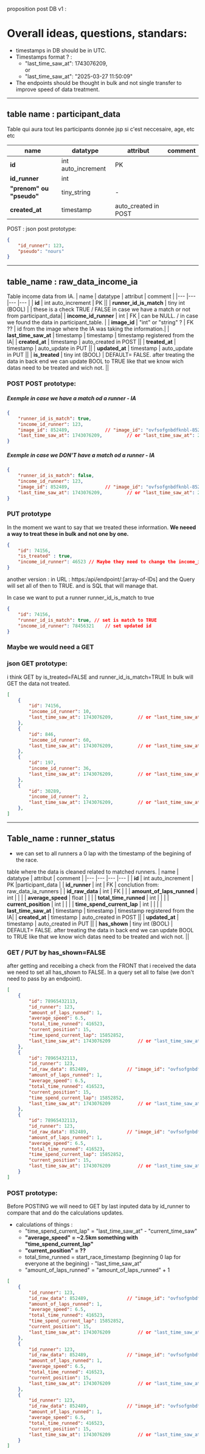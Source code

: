 proposition post DB v1 : 

# Overall ideas, questions, standars: 
- timestamps in DB should be in UTC.
- Timestamps format ?  :
	- "last_time_saw_at": 1743076209,		
	 or
	- "last_time_saw_at": "2025-03-27 11:50:09"	
- The endpoints should be thought in bulk and not single transfer to improve speed of data treatment.

---
## table name : participant_data
Table qui aura tout les participants donnée jsp si c'est neccesaire, age, etc etc


|  name 					|   datatype			|   attribut			|   comment			|
|---						|---            		|---					|---				|
|   **id**						|   int auto_increment	| PK  					||
|   **id_runner**				|   int					| 	 					||
|   **"prenom" ou "pseudo"**	|   tiny_string			|   -					||
|   **created_at**				|   timestamp			|  auto_created in POST	||


POST : json post prototype: 
```json
{
	"id_runner": 123,
	"pseudo": "nours"
}
```

---


## table_name : raw_data_income_ia
Table income data from IA.
|  name 					|   datatype			|   attribut			|   comment			|
|---						|---            		|---					|---				|
|   **id**						|   int auto_increment	| PK  					||
|   **runner_id_is_match**		|   tiny int (BOOL)		|   					| these is a check TRUE / FALSE in case we have a match or not from participant_data|
|   **income_id_runner**		|   int					| FK					| can be NULL. / in case we found the data in participant_table. |
| 	**image_id**				|   "int"	or "string" ?						|  FK ??				| id from the image where the IA was taking the information.|
| 	**last_time_saw_at**		|   timestamp			|  timestamp			| timestamp registered from the IA|
| 	**created_at**				|   timestamp			|  auto_created in POST	||
| 	**treated_at**				|   timestamp			|  auto_update in PUT	||
| 	**updated_at**				|   timestamp			|  auto_update in PUT	||
| 	**is_treated**				|   tiny int (BOOL)		|  DEFAULT= FALSE. after treating the data in back end we can update BOOL to TRUE like that we know wich datas need to be treated and wich not. ||





### POST POST prototype: 
##### Exemple in case we have a match od a runner - IA
```json
{
	"runner_id_is_match": true,
	"income_id_runner": 123,
	"image_id": 852489,				// "image_id": "ovfsofgnbdfknbl-852489", ?
	"last_time_saw_at": 1743076209,			// or "last_time_saw_at": 2025-03-27 11:50:09
}
```
##### Exemple in case we DON'T have a match od a runner - IA
```json
{
	"runner_id_is_match": false,
	"income_id_runner": 123,
	"image_id": 852489,				// "image_id": "ovfsofgnbdfknbl-852489", ?
	"last_time_saw_at": 1743076209,			// or "last_time_saw_at": 2025-03-27 11:50:09
}
```

### PUT prototype
In the moment we want to say that we treated these information.
**We neeed a way to treat these in bulk and not one by one.**
```json
{
	"id": 74156,
	"is_treated" : true,
	"income_id_runner": 46523 // Maybe they need to change the income_id_runner because it was false.
}
```
another version : 
in URL : https:/api/endpoint/:[array-of-IDs]
and the Query will set all of then to TRUE. and is SQL that will manage that.

In case we want to put a runner runner_id_is_match to true
```json
{
	"id": 74156,
	"runner_id_is_match": true,	// set is match to TRUE 
	"income_id_runner": 78456321 	// set updated id
}
```

### Maybe we would need a GET 
### json GET prototype: 
i think GET by is_treated=FALSE and runner_id_is_match=TRUE
In bulk will GET the data not treated.
```json
[
	{
		"id": 74156,
		"income_id_runner": 10,
		"last_time_saw_at": 1743076209,			// or "last_time_saw_at": 2025-03-27 11:50:09
	}, 
	{
		"id": 846,
		"income_id_runner": 60,
		"last_time_saw_at": 1743076209,			// or "last_time_saw_at": 2025-03-27 11:50:09
	}, 
	{
		"id": 197,
		"income_id_runner": 36,
		"last_time_saw_at": 1743076209,			// or "last_time_saw_at": 2025-03-27 11:50:09
	}, 
	{
		"id": 30289,
		"income_id_runner": 2,
		"last_time_saw_at": 1743076209,			// or "last_time_saw_at": 2025-03-27 11:50:09
	},
]
```


--- 
## Table_name : runner_status

- we can set to all runners a 0 lap with the timestamp of the begining of the race. 

table where the data is cleaned related to matched runners.
|  name 					|   datatype			|   attribut			|   comment			|
|---						|---            		|---					|---				|
|   **id**						|   int auto_increment	| PK  					|participant_data	|
|   **id_runner**				|   int					| FK					| conclution from:  raw_data_ia_runners  |
|   **id_raw_data**				|   int					| FK					|  					|
| 	**amount_of_laps_runned**	|   int					| 						| |
| 	**average_speed**			|   float				| 						| |
| 	**total_time_runned**		|   int					| 						| |
| 	**current_position**		|   int					| 						| |
| 	**time_spend_current_lap**	|   int					| 						| |
| 	**last_time_saw_at**		|   timestamp			|  timestamp			| timestamp registered from the IA|
| 	**created_at**				|   timestamp			|  auto_created in POST	||
| 	**updated_at**				|   timestamp			|  auto_created in PUT	||
| 	**has_shown**				|   tiny int (BOOL)		|  DEFAULT= FALSE. after treating the data in back end we can update BOOL to TRUE like that we know wich datas need to be treated and wich not. ||





### GET / PUT by has_shown=FALSE
after getting and receibing a check from the FRONT that i received the data we need to set all has_shown to FALSE.
In a query set all to false (we don't need to pass by an endpoint).
```json
[
	{
		"id": 78965432113,
		"id_runner": 123,
		"amount_of_laps_runned": 1,
		"average_speed": 6.5,
		"total_time_runned": 416523,
		"current_position": 15,
		"time_spend_current_lap": 15852852,
		"last_time_saw_at": 1743076209			// or "last_time_saw_at": 2025-03-27 11:50:09
	},
	{
		"id": 78965432113,
		"id_runner": 123,
		"id_raw_data": 852489,				// "image_id": "ovfsofgnbdfknbl-852489", ?
		"amount_of_laps_runned": 1,
		"average_speed": 6.5,
		"total_time_runned": 416523,
		"current_position": 15,
		"time_spend_current_lap": 15852852,
		"last_time_saw_at": 1743076209			// or "last_time_saw_at": 2025-03-27 11:50:09
	},
	{
		"id": 78965432113,
		"id_runner": 123,
		"id_raw_data": 852489,				// "image_id": "ovfsofgnbdfknbl-852489", ?
		"amount_of_laps_runned": 1,
		"average_speed": 6.5,
		"total_time_runned": 416523,
		"time_spend_current_lap": 15852852,
		"current_position": 15,
		"last_time_saw_at": 1743076209			// or "last_time_saw_at": 2025-03-27 11:50:09
	}
]
```






### POST prototype:

Before POSTING we will need to GET by last inputed data by id_runner to compare that and do the calculations updates. 
 - calculations of things : 
 	- "time_spend_current_lap" = "last_time_saw_at" - "current_time_saw" 
	- **"average_speed" = ~2.5km something with "time_spend_current_lap"**
	- **"current_position" = ??**
	- total_time_runned = start_race_timestamp (beginning 0 lap for everyone at the begining) - "last_time_saw_at"
	- "amount_of_laps_runned"  = "amount_of_laps_runned" + 1

```json
[
	{
		"id_runner": 123,
		"id_raw_data": 852489,				// "image_id": "ovfsofgnbdfknbl-852489", ?
		"amount_of_laps_runned": 1,
		"average_speed": 6.5,
		"total_time_runned": 416523,
		"time_spend_current_lap": 15852852,
		"current_position": 15,
		"last_time_saw_at": 1743076209			// or "last_time_saw_at": 2025-03-27 11:50:09
	},
	{
		"id_runner": 123,
		"id_raw_data": 852489,				// "image_id": "ovfsofgnbdfknbl-852489", ?
		"amount_of_laps_runned": 1,
		"average_speed": 6.5,
		"total_time_runned": 416523,
		"current_position": 15,
		"last_time_saw_at": 1743076209			// or "last_time_saw_at": 2025-03-27 11:50:09
	},
	{
		"id_runner": 123,
		"id_raw_data": 852489,				// "image_id": "ovfsofgnbdfknbl-852489", ?
		"amount_of_laps_runned": 1,
		"average_speed": 6.5,
		"total_time_runned": 416523,
		"current_position": 15,
		"last_time_saw_at": 1743076209			// or "last_time_saw_at": 2025-03-27 11:50:09
	}
]
```